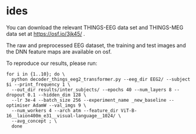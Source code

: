 # ides

You can download the relevant THINGS-EEG data set and THINGS-MEG data set at https://osf.io/3jk45/ .

The raw and preprocessed EEG dataset, the training and test images and the DNN feature maps are available on osf.

To reproduce our results, please run:

```
for i in {1..10}; do \ 
  python decoder_things_eeg2_transformer.py --eeg_dir EEG2/ --subject $i --print_frequency 1 \
  --out_dir results/inter_subjects/ --epochs 40 --num_layers 8 --dropout 0.1 --hidden_dim 128 \
  --lr 3e-4 --batch_size 256 --experiment_name _new_baseline --optimiser AdamW --val_imgs 9 \
  --num_workers 4 --arch atm --feature_dir ViT-B-16__laion400m_e31__visual-language__1024/ \ 
  --avg_concept ; \
  done

```